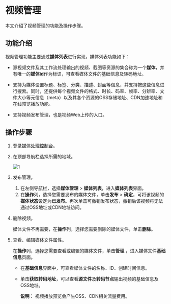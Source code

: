 # 视频管理

本文介绍了视频管理的功能及操作步骤。

## 功能介绍

视频管理功能主要通过**媒体列表**进行实现，媒体列表功能如下：

-   源视频文件及其工作流处理输出的视频、截图等资源的集合称为一个**媒体**，并有唯一的**媒体id**作为标识，可查看媒体文件的基础信息及转码地址。

-   支持为媒体设置标题、标签、分类、描述、封面等信息，并支持按这些信息进行搜索。同时，还提供每个视频文件的格式、时长、码率、帧率、分辨率、文件大小等元信息（meta）以及其各个资源的OSS存储地址、CDN加速地址和在线预览播放功能。

-   支持视频发布管理，也是视频Web上传的入口。


## 操作步骤

1.  登录[媒体处理控制台](https://mps.console.aliyun.com)。
2.  在顶部导航栏选择所需的地域。

    ![1](https://static-aliyun-doc.oss-accelerate.aliyuncs.com/assets/img/zh-CN/6773530161/p211976.png)

3.  发布管理。
    1.  在左侧导航栏，选择**媒体管理** \> **媒体列表**，进入**媒体列表**界面。
    2.  在**操作**列，选择您需要发布的媒体文件，单击**发布** \> **确定**，可将该视频的**媒体状态**设定为**已发布**。再次单击可撤销发布状态，撤销后该视频将无法通过OSS地址或CDN地址访问。
4.  删除视频。

    媒体文件不再需要，在**操作**列，选择您需要删除的媒体文件，单击**删除**。

5.  查看、编辑媒体文件属性。

    在**操作**列，选择您需要查看或编辑的媒体文件，单击**管理** ，进入媒体文件**基础信息**页面。

    -   在**基础信息**界面中，可查看媒体文件的名称、ID、创建时间信息。
    -   单击**获取转码地址**，可以查看**源文件**及**转码节点**输出视频的基础信息及OSS地址。

        **说明：** 视频播放预览会产生OSS、CDN相关流量费用。


